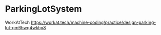 # ParkingLotSystem
WorkAtTech
https://workat.tech/machine-coding/practice/design-parking-lot-qm6hwq4wkhp8
